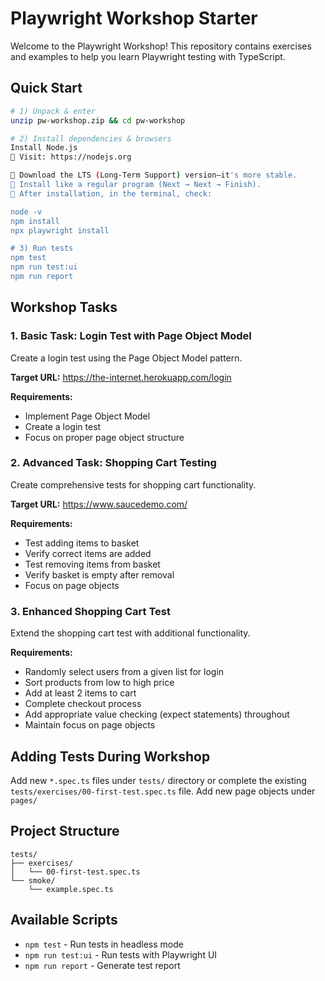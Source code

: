 # Playwright Workshop Starter

Welcome to the Playwright Workshop! This repository contains exercises and examples to help you learn Playwright testing with TypeScript.

## Quick Start

```bash
# 1) Unpack & enter
unzip pw-workshop.zip && cd pw-workshop

# 2) Install dependencies & browsers
Install Node.js
🔹 Visit: https://nodejs.org

🔹 Download the LTS (Long-Term Support) version—it's more stable.
🔹 Install like a regular program (Next → Next → Finish).
🔹 After installation, in the terminal, check:

node -v
npm install
npx playwright install

# 3) Run tests
npm test
npm run test:ui
npm run report
```

## Workshop Tasks

### 1. Basic Task: Login Test with Page Object Model
Create a login test using the Page Object Model pattern.

**Target URL:** https://the-internet.herokuapp.com/login

**Requirements:**
- Implement Page Object Model
- Create a login test
- Focus on proper page object structure

### 2. Advanced Task: Shopping Cart Testing
Create comprehensive tests for shopping cart functionality.

**Target URL:** https://www.saucedemo.com/

**Requirements:**
- Test adding items to basket
- Verify correct items are added
- Test removing items from basket
- Verify basket is empty after removal
- Focus on page objects

### 3. Enhanced Shopping Cart Test
Extend the shopping cart test with additional functionality.

**Requirements:**
- Randomly select users from a given list for login
- Sort products from low to high price
- Add at least 2 items to cart
- Complete checkout process
- Add appropriate value checking (expect statements) throughout
- Maintain focus on page objects

## Adding Tests During Workshop

Add new `*.spec.ts` files under `tests/` directory or complete the existing `tests/exercises/00-first-test.spec.ts` file.
Add new page objects under `pages/`

## Project Structure

```
tests/
├── exercises/
│   └── 00-first-test.spec.ts
└── smoke/
    └── example.spec.ts
```

## Available Scripts

- `npm test` - Run tests in headless mode
- `npm run test:ui` - Run tests with Playwright UI
- `npm run report` - Generate test report